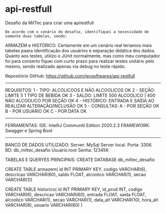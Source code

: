# api-restfull
 Desafio da MilTec para criar uma apirestfull

	De acordo com o cenário do desafio, identifiquei a necessidade de somente duas tabelas, sendo:
ARMAZEM e HISTÓRICO. Certamente em um cenário real teríamos mais tabelas paara identificação 
dos usuários e separação didática dos dados.
	Quanto aos testes, utilizo o JUnit normalmente, mas como meu computador foi para conserto
fiquei com curto prazo para realizar testes unitário pelo mesmo, sendo realizado apenas via debug
no teste rápido.
 
Repositório GitHub: https://github.com/jevsoftwares/api-restfull

 
____________________________________________________________________________________
REQUISITOS:
	1 - TIPO: 	ALCOLICOOS E NÃO ALCOOLICOS 				OK
	2 - SEÇÃO: 	LIMITE 5 1 TIPO DE BEBIDA				OK
	3 - SALDO:	LIMITE 500 ALCOOLICO | 400 NÃO ALCOOLICO POR SEÇÃO	OK
	4 - HISTÓRICO:	ENTRADA E SAÍDA AO REALIZAR ALTERAÇÃO/INCLUSÃO		OK
	5 - CONSULTAS:
		   A - POR SEÇÃO	OK
		   B - POR USUÁRIO	OK
		   C - POR DATA		OK

____________________________________________________________________________________

FERRAMENTAS:
	IDE:		IntelliJ Communiti Edition 2020.2.3
	FRAMEWORK:	Swagger e Spring Boot
____________________________________________________________________________________

BANCO DE DADOS UTILIZADO:
	Server:	MySql Server local.
	Porta:	3306.
	BD:	db_miltec_desafio
	Usuário:root
	Senha:	123456
	
TABELAS E QUERYES PRINCIPAIS:
	CREATE DATABASE db_miltec_desafio


CREATE TABLE armazem(
	id INT PRIMARY KEY,
	codigo VARCHAR(6),
	descricao VARCHAR(60),
	saldo FLOAT,
	alcoolico VARCHAR(1),
 	secao VARCHAR(1))

CREATE TABLE historico(
	id INT PRIMARY KEY,
	id_prod INT,
	codigo VARCHAR(6),
	descricao VARCHAR(60),
	entrada FLOAT,
	saida FLOAT,
	alcoolico VARCHAR(1),
	secao VARCHAR(1),
	data_alt VARCHAR(10),
	hora_alt VARCHAR(8),
	usuario VARCHAR(60)
	)

	